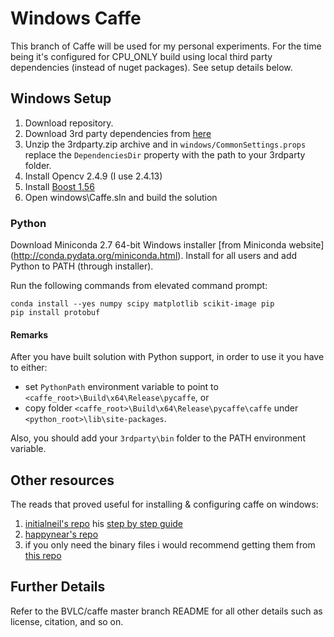 # Windows Caffe

This branch of Caffe will be used for my personal experiments. For the time being it's configured for CPU_ONLY build using local third party dependencies (instead of nuget packages). See setup details below.

## Windows Setup

1. Download repository.
2. Download 3rd party dependencies from [here](https://drive.google.com/open?id=0By--rxQnz9HfRVBxZFh6ZXNvc0U)
3. Unzip the 3rdparty.zip archive and in `windows/CommonSettings.props` replace the `DependenciesDir` property with the path to your 3rdparty folder.
4. Install Opencv 2.4.9 (I use 2.4.13)
5. Install [Boost 1.56](http://sourceforge.net/projects/boost/files/boost-binaries/1.56.0/boost_1_56_0-msvc-12.0-64.exe/download)
6. Open windows\Caffe.sln and build the solution

### Python
Download Miniconda 2.7 64-bit Windows installer [from Miniconda website] (http://conda.pydata.org/miniconda.html).
Install for all users and add Python to PATH (through installer).

Run the following commands from elevated command prompt:

```
conda install --yes numpy scipy matplotlib scikit-image pip
pip install protobuf
```

#### Remarks
After you have built solution with Python support, in order to use it you have to either:  
* set `PythonPath` environment variable to point to `<caffe_root>\Build\x64\Release\pycaffe`, or
* copy folder `<caffe_root>\Build\x64\Release\pycaffe\caffe` under `<python_root>\lib\site-packages`.

Also, you should add your `3rdparty\bin` folder to the PATH environment variable.

## Other resources
The reads that proved useful for installing & configuring caffe on windows:

1. [initialneil's repo](https://github.com/initialneil/caffe/tree/windows) his [step by step guide](https://initialneil.wordpress.com/2015/01/11/build-caffe-in-windows-with-visual-studio-2013-cuda-6-5-opencv-2-4-9/)
2. [happynear's repo](https://github.com/happynear/caffe-windows)
3. if you only need the binary files i would recommend getting them from [this repo](https://github.com/drakh/caffe-win-python-anaconda)

## Further Details

Refer to the BVLC/caffe master branch README for all other details such as license, citation, and so on.
